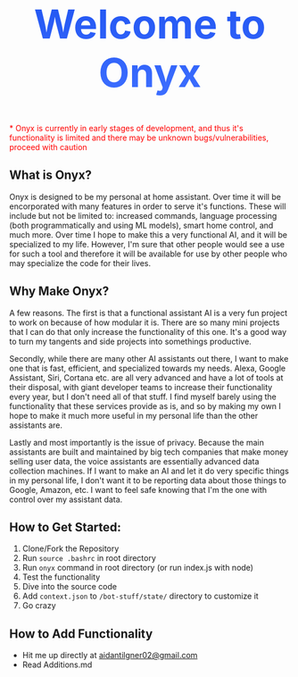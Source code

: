 <h1 
    style="
    font-size:72px;
    background:-webkit-linear-gradient(#2256f2, #3D6EFF);
    -webkit-background-clip:text;
    -webkit-text-fill-color:transparent;
    text-align: center;
">
    Welcome to Onyx
</h1>

<p style="color:red">* Onyx is currently in early stages of development, and thus it's functionality is limited and there may be unknown bugs/vulnerabilities, proceed with caution</p>

<h2>What is Onyx?</h2>
<p>
    Onyx is designed to be my personal at home assistant. Over time it will be encorporated with many features in order
    to serve it's functions. These will include but not be limited to: increased commands, language processing (both programmatically and 
    using ML models), smart home control, and much more. Over time I hope to make this a very functional AI, and it will be specialized to my life.
    However, I'm sure that other people would see a use for such a tool and therefore it will be available for use by other people who may
    specialize the code for their lives.
</p>

<h2>Why Make Onyx?</h2>
<p>
    A few reasons. The first is that a functional assistant AI is a very fun project to work on because of how modular it is. 
    There are so many mini projects that I can do that only increase the functionality of this one. It's a good way to turn my tangents and
    side projects into somethings productive.
</p>
<p>
    Secondly, while there are many other AI assistants out there, I want to make one that is fast, efficient, and specialized towards my needs. 
    Alexa, Google Assistant, Siri, Cortana etc. are all very advanced and have a lot of tools at their disposal, with giant developer teams to 
    increase their functionality every year, but I don't need all of that stuff. I find myself barely using the functionality that these services
    provide as is, and so by making my own I hope to make it much more useful in my personal life than the other assistants are.
</p>
<p>
    Lastly and most importantly is the issue of privacy. Because the main assistants are built and maintained by big tech companies that make money 
    selling user data, the voice assistants are essentially advanced data collection machines. If I want to make an AI and let it do very specific things
    in my personal life, I don't want it to be reporting data about those things to Google, Amazon, etc. I want to feel safe knowing that I'm the one 
    with control over my assistant data.  
</p>

<h2>How to Get Started:</h2>
<ol>
    <li>Clone/Fork the Repository</li>
    <li>Run  <code>source .bashrc</code>  in root directory</li>
    <li>Run <code>onyx</code> command in root directory (or run index.js with node)</li>
    <li>Test the functionality</li>
    <li>Dive into the source code</li>
    <li>Add <code>context.json</code> to <code>/bot-stuff/state/</code> directory to customize it</li>
    <li>Go crazy</li>
</ol>

<h2>How to Add Functionality</h2>
<ul>
    <li>Hit me up directly at <a href="mailto:aidantilgner02@gmail.com">aidantilgner02@gmail.com</a></li>
    <li>Read Additions.md</li>
</ul>
